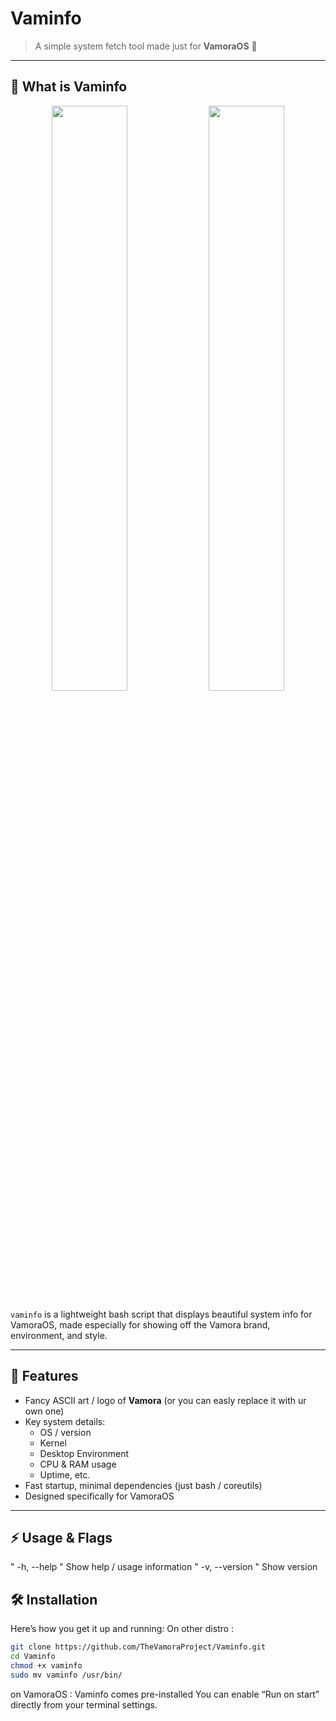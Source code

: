 # Vaminfo

> A simple system fetch tool made just for **VamoraOS** 💙

---

## 🧐 What is Vaminfo
<p align="center">
  <img src="https://github.com/user-attachments/assets/30140ed0-aa6e-488c-bcdb-191ec674675c" width="49%" />
  <img src="https://github.com/user-attachments/assets/1c407fa8-ef07-450e-96dc-ee90d22ddfc2" width="49%" />
</p>


`vaminfo` is a lightweight bash script that displays beautiful system info for VamoraOS, made especially for showing off the Vamora brand, environment, and style.

---

## 🎯 Features

- Fancy ASCII art / logo of **Vamora** (or you can easly replace it with ur own one)  
- Key system details:
  - OS / version
  - Kernel
  - Desktop Environment
  - CPU & RAM usage
  - Uptime, etc.
- Fast startup, minimal dependencies (just bash / coreutils)
- Designed specifically for VamoraOS

---

## ⚡ Usage & Flags

" -h, --help "	  Show help / usage information
" -v, --version "	  Show version

## 🛠 Installation

Here’s how you get it up and running:
On other distro :
```bash
git clone https://github.com/TheVamoraProject/Vaminfo.git
cd Vaminfo
chmod +x vaminfo
sudo mv vaminfo /usr/bin/
```
on VamoraOS :
Vaminfo comes pre-installed 
You can enable “Run on start” directly from your terminal settings.
